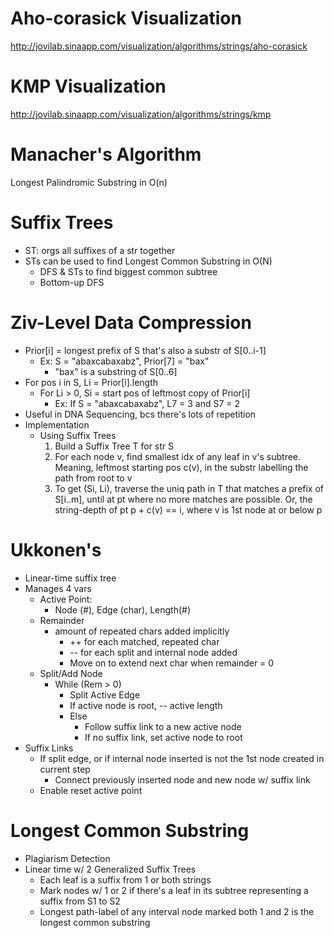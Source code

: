 # Aho-corasick Visualization
http://jovilab.sinaapp.com/visualization/algorithms/strings/aho-corasick

# KMP Visualization
http://jovilab.sinaapp.com/visualization/algorithms/strings/kmp

# Manacher's Algorithm

Longest Palindromic Substring in O(n)

# Suffix Trees

- ST: orgs all suffixes of a str together
- STs can be used to find Longest Common Substring in O(N)
  - DFS & STs to find biggest common subtree
  - Bottom-up DFS

# Ziv-Level Data Compression

- Prior[i] = longest prefix of S that's also a substr of S[0..i-1]
  - Ex: S = "abaxcabaxabz", Prior[7] = "bax"
    - "bax" is a substring of S[0..6]
- For pos i in S, Li = Prior[i].length
  - For Li > 0, Si = start pos of leftmost copy of Prior[i]
    - Ex: If S = "abaxcabaxabz", L7 = 3 and S7 = 2
- Useful in DNA Sequencing, bcs there's lots of repetition
- Implementation
  - Using Suffix Trees
    1. Build a Suffix Tree T for str S
    2. For each node v, find smallest idx of any leaf in v's subtree. Meaning, leftmost starting pos c(v), in the substr labelling the path from root to v
    3. To get (Si, Li), traverse the uniq path in T that matches a prefix of S[i..m], until at pt where no more matches are possible. Or, the string-depth of pt p + c(v) == i, where v is 1st node at or below p

# Ukkonen's

- Linear-time suffix tree
- Manages 4 vars
  - Active Point:
    - Node (#), Edge (char), Length(#)
  - Remainder
    - amount of repeated chars added implicitly
      - ++ for each matched, repeated char
      - -- for each split and internal node added
      - Move on to extend next char when remainder = 0
  - Split/Add Node
    - While (Rem > 0)
      - Split Active Edge
      - If active node is root, -- active length
      - Else
        - Follow suffix link to a new active node
        - If no suffix link, set active node to root
- Suffix Links
  - If split edge, or if internal node inserted is not the 1st node created in current step
    - Connect previously inserted node and new node w/ suffix link
  - Enable reset active point

# Longest Common Substring
  - Plagiarism Detection
  - Linear time w/ 2 Generalized Suffix Trees
    - Each leaf is a suffix from 1 or both strings
    - Mark nodes w/ 1 or 2 if there's a leaf in its subtree representing a suffix from S1 to S2
    - Longest path-label of any interval node marked both 1 and 2 is the longest common substring


